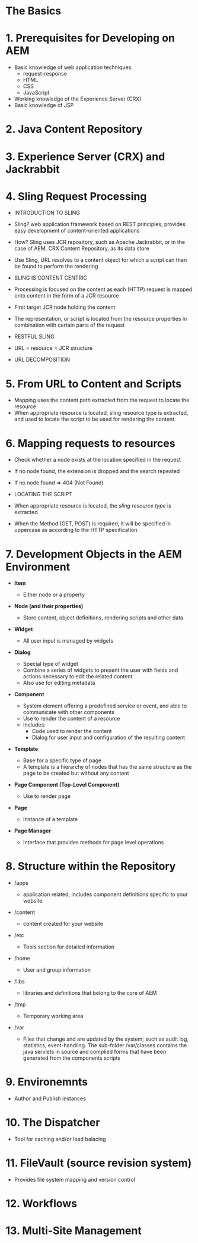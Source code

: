 # The Basics

# 1. Prerequisites for Developing on AEM
* Basic knowledge of web application techniques:
	* request-response
	* HTML
	* CSS
	* JavaScript
* Working knowledge of the Experience Server (CRX)
* Basic knowledge of JSP

# 2. Java Content Repository

# 3. Experience Server (CRX) and Jackrabbit

# 4. Sling Request Processing
* INTRODUCTION TO SLING
* Sling? web application framework based on REST principles, provides easy development of content-oriented applications
* How? Sling uses JCR repository, such as Apache Jackrabbit, or in the case of AEM, CRX Content Repository, as its data store
* Use Sling, URL resolves to a content object for which a script can then be found to perform the rendering

* SLING IS CONTENT CENTRIC
* Processing is focused on the content as each (HTTP) request is mapped onto content in the form of a JCR resource

* First target JCR node holding the content
* The representation, or script is located from the resource properties in combination with certain parts of the request

* RESTFUL SLING
* URL = resource = JCR structure

* URL DECOMPOSITION

# 5. From URL to Content and Scripts
* Mapping uses the content path extracted from the request to locate the resource
* When appropriate resource is located, sling resource type is extracted, and used to locate the script to be used for rendering the content

# 6. Mapping requests to resources
* Check whether a node exists at the location specified in the request
* If no node found, the extension is dropped and the search repeated
* If no node found => 404 (Not Found)

* LOCATING THE SCRIPT 
* When appropriate resource is located, the *sling resource type* is extracted

* When the Method (GET, POST) is required, it will be specified in uppercase as according to the HTTP specification

# 7. Development Objects in the AEM Environment
* **Item**
	* Either node or a property
	
* **Node (and their properties)**
	* Store content, object definitions, rendering scripts and other data
	
* **Widget**
	* All user input is managed by widgets
	
* **Dialog**
	* Special type of widget
	* Combine a series of widgets to present the user with fields and actions necessary to edit the related content
	* Also use for editing metadata
	
* **Component**
	* System element offering a predefined service or event, and able to communicate with other components
	* Use to render the content of a resource
	* Includes:
		* Code used to render the content
		* Dialog for user input and configuration of the resulting content
		
* **Template**
	* Base for a specific type of page
	* A template is a hierarchy of nodes that has the same structure as the page to be created but without any content

* **Page Component (Top-Level Component)**
	* Use to render page
	
* **Page**
	* Instance of a template

* **Page Manager**
	* Interface that provides methods for page level operations
	
# 8. Structure within the Repository
* /apps
	* application related; includes component definitions specific to your website

* /content
	* content created for your website
	
* /etc
	* Tools section for detailed information
	
* /home
	* User and group information
	
* /libs
	* libraries and definitions that belong to the core of AEM
	
* /tmp
	* Temporary working area
	
* /var
	* Files that change and are updated by the system; such as audit log, statistics, event-handling. The sub-folder /var/classes contains the java servlets in source and complied forms that have been generated from the components scripts

# 9. Environemnts
* Author and Publish instances

# 10. The Dispatcher
* Tool for caching and/or load balacing

# 11. FileVault (source revision system)
* Provides file system mapping and version control

# 12. Workflows

# 13. Multi-Site Management
	
	 
